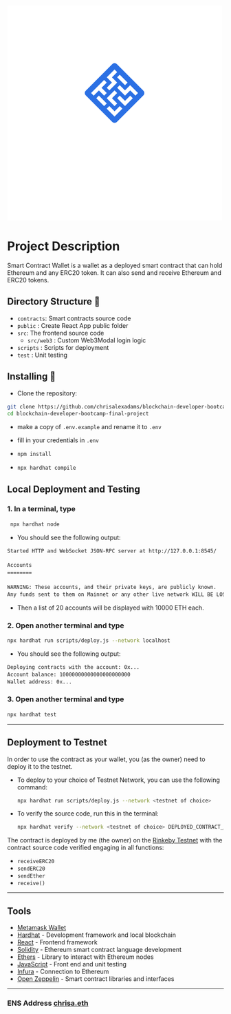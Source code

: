 ![alt text](src/images/SCW.png)

# Project Description

Smart Contract Wallet is a wallet as a deployed smart contract that can hold Ethereum and any ERC20 token. It can also send and receive Ethereum and ERC20 tokens.

## Directory Structure :scroll:

- `contracts`: Smart contracts source code
- `public` : Create React App public folder
- `src`: The frontend source code
  - `src/web3` : Custom Web3Modal login logic
- `scripts` : Scripts for deployment
- `test` : Unit testing

## Installing :wrench:

- Clone the repository:

```sh
git clone https://github.com/chrisalexadams/blockchain-developer-bootcamp-final-project
cd blockchain-developer-bootcamp-final-project
```

- make a copy of `.env.example` and rename it to `.env`
- fill in your credentials in `.env`

- ```sh
  npm install
  ```
  
- ```sh
  npx hardhat compile
  ```

## Local Deployment and Testing

### 1. In a terminal, type

 ```sh
  npx hardhat node
  ```

- You should see the following output:

```sh
Started HTTP and WebSocket JSON-RPC server at http://127.0.0.1:8545/

Accounts
========

WARNING: These accounts, and their private keys, are publicly known.
Any funds sent to them on Mainnet or any other live network WILL BE LOST.
```

- Then a list of 20 accounts will be displayed with 10000 ETH each.

### 2. Open another terminal and type

```sh
npx hardhat run scripts/deploy.js --network localhost
```

- You should see the following output:

```sh
Deploying contracts with the account: 0x...
Account balance: 10000000000000000000000
Wallet address: 0x...
```

### 3. Open another terminal and type

```sh
npx hardhat test
```

---

## Deployment to Testnet

In order to use the contract as your wallet, you (as the owner) need to deploy it to the testnet.  

- To deploy to your choice of Testnet Network, you can use the following command:

  ```sh
  npx hardhat run scripts/deploy.js --network <testnet of choice>
  ```

- To verify the source code, run this in the terminal:

  ```sh
  npx hardhat verify --network <testnet of choice> DEPLOYED_CONTRACT_ADDRESS
  ```

The contract is deployed by me (the owner) on the [Rinkeby Testnet](https://rinkeby.etherscan.io/address/0x629977b1862125c779b149de907a0198793f9780#code) with the contract source code verified engaging in all functions:

- `receiveERC20`
- `sendERC20`
- `sendEther`
- `receive()`

---

## Tools

- [Metamask Wallet](https://metamask.io/)
- [Hardhat](https://hardhat.org/) - Development framework and local blockchain
- [React](https://reactjs.org/) - Frontend framework
- [Solidity](https://docs.soliditylang.org/en/v0.8.11/) - Ethereum smart contract language
 development
- [Ethers](https://web3js.readthedocs.io/en/v1.3.0/) - Library to interact with Ethereum nodes
- [JavaScript](https://www.javascript.com/) - Front end and unit testing
- [Infura](https://infura.io/) - Connection to Ethereum
- [Open Zeppelin](https://openzeppelin.com/) - Smart contract libraries and interfaces

---

### ENS Address [chrisa.eth](https://app.ens.domains/name/chrisa.eth/details)
